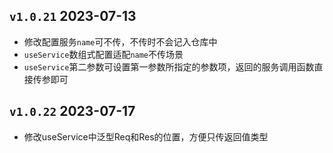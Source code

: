 ## `v1.0.21` 2023-07-13 

* 修改配置服务`name`可不传，不传时不会记入仓库中
* `useService`数组式配置适配`name`不传场景
* `useService`第二参数可设置第一参数所指定的参数项，返回的服务调用函数直接传参即可

## `v1.0.22` 2023-07-17

* 修改useService中泛型Req和Res的位置，方便只传返回值类型